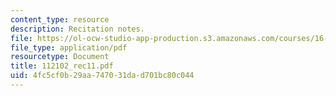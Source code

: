 ```yaml
---
content_type: resource
description: Recitation notes.
file: https://ol-ocw-studio-app-production.s3.amazonaws.com/courses/16-050-thermal-energy-fall-2002/4fc5cf0b29aa747031dad701bc80c044_112102_rec11.pdf
file_type: application/pdf
resourcetype: Document
title: 112102_rec11.pdf
uid: 4fc5cf0b-29aa-7470-31da-d701bc80c044
---
```

